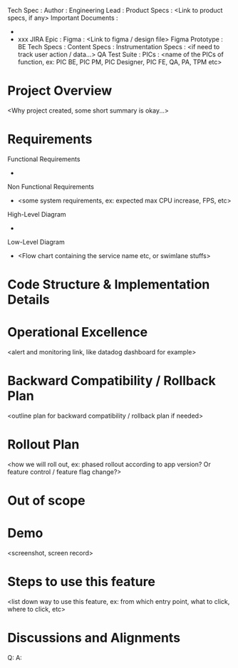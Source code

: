 Tech Spec : <Feature Name>
Author : <Author Name>
Engineering Lead : <Eng Lead name>
Product Specs : <Link to product specs, if any>
Important Documents :
- <Link to other important documents>
- xxx
JIRA Epic : <Link to jira epic ticket>
Figma : <Link to figma / design file> 
Figma Prototype : <Or protopie link...>
BE Tech Specs : <if BE have tech specs...>
Content Specs : <if need localization...>
Instrumentation Specs : <if need to track user action / data...>
QA Test Suite : <link to QA test suite>
PICs : <name of the PICs of function, ex: PIC BE, PIC PM, PIC Designer, PIC FE, QA, PA, TPM etc>

Project Overview
=================
<Why project created, some short summary is okay...>


Requirements
=================
Functional Requirements
- <list down requirement that needs to be there to create the feature. Ex: feature need to show certain component under certain condition>

Non Functional Requirements
- <some system requirements, ex: expected max CPU increase, FPS, etc>

High-Level Diagram 
- <High level Flow chart>

Low-Level Diagram
- <Flow chart containing the service name etc, or swimlane stuffs>

Code Structure & Implementation Details
========================================
<Some pseudo-code on code-change plan and the logic>

Operational Excellence
=======================
<alert and monitoring link, like datadog dashboard for example>

Backward Compatibility / Rollback Plan
======================================
<outline plan for backward compatibility / rollback plan if needed>

Rollout Plan
============
<how we will roll out, ex: phased rollout according to app version? Or feature control / feature flag change?>

Out of scope
============
<list down things that is out of scope>

Demo
====
<screenshot, screen record>
 

Steps to use this feature
==========================
<list down way to use this feature, ex: from which entry point, what to click, where to click, etc> 

Discussions and Alignments
==========================
Q: 
A: 



